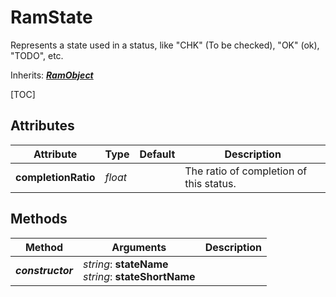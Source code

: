 # RamState

Represents a state used in a status, like "CHK" (To be checked), "OK" (ok), "TODO", etc.

Inherits: [***RamObject***](ram_object.md)

[TOC]

## Attributes

| Attribute | Type | Default | Description |
| --- | --- | --- | --- |
| **completionRatio** | *float* |  | The ratio of completion of this status. |

## Methods

| Method | Arguments | Description |
| --- | --- | --- |
| ***constructor*** | *string*: **stateName**<br />*string*: **stateShortName** | |